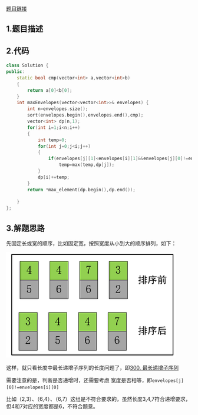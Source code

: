 

[题目链接](https://leetcode-cn.com/problems/russian-doll-envelopes/)

## 1.题目描述



## 2.代码

```cpp
class Solution {
public:
    static bool cmp(vector<int> a,vector<int>b)
    {
        return a[0]<b[0];
    }
    int maxEnvelopes(vector<vector<int>>& envelopes) {
        int n=envelopes.size();
        sort(envelopes.begin(),envelopes.end(),cmp);
        vector<int> dp(n,1);
        for(int i=1;i<n;i++)
        {
            int temp=0;
            for(int j=0;j<i;j++)
            {
                if(envelopes[j][1]<envelopes[i][1]&&envelopes[j][0]!=envelopes[i][0])
                    temp=max(temp,dp[j]);
            }
            dp[i]+=temp;
        }
        return *max_element(dp.begin(),dp.end());

    }
};
```



## 3.解题思路

先固定长或宽的顺序，比如固定宽，按照宽度从小到大的顺序排列，如下：

![](./image/354.png)

这样，就只看长度中最长递增子序列的长度问题了，即[300. 最长递增子序列](https://leetcode-cn.com/problems/longest-increasing-subsequence/)

需要注意的是，判断是否递增时，还需要考虑 宽度是否相等，即`envelopes[j][0]!=envelopes[i][0]`

比如（2,3）、（6,4）、（6,7）这组是不符合要求的，虽然长度3,4,7符合递增要求，但4和7对应的宽度都是6，不符合题意。

